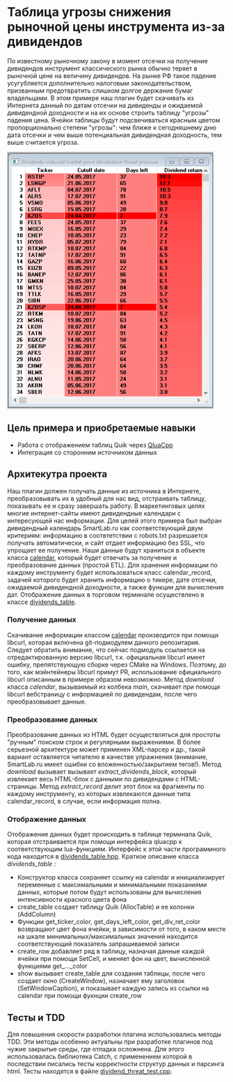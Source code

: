 # Таблица угрозы снижения рыночной цены инструмента из-за дивидендов #

По известному рыночному закону в момент отсечки на получение дивидендов инструмент классического рынка 
обычно теряет в рыночной цене на величину дивидендов.
На рынке РФ такое падение усугубляется дополнительно налоговым законодательством, 
призванным предотвратить слишком долгое держание бумаг владельцами.
В этом примере наш плагин будет скачивать из Интернета данный по датам отсечки
на дивиденды и ожидаемой дивидендной доходности и на их
основе строить таблицу "угрозы" падения цена. 
Ячейки таблицы будут подсвечиваться красным цветом пропорционально степени "угрозы": 
чем ближе к сегодняшнему
дню дата отсечки и чем выше потенциальная дивидендная доходность, тем выше считается угроза.

 ![Таблица угрозы снижения цены из-за дивидендов](doc/table_screenshot.png)
 
## Цель примера и приобретаемые навыки ##
 * Работа с отображением таблиц Quik через [QluaCpp](https://github.com/elelel/qluacpp.git)
 * Интеграция со сторонним источником данных

## Архитекутра проекта ##

Наш плагин должен получать данные из источника в Интернете, преобразовывать их в удобный для нас вид,
отстраивать таблицу, показывать ее и сразу завершать работу.
В маркетинговых целях многие интернет-сайты имеют дивидендные календари с интересующей нас
информации. Для целей этого примера был выбран дивидендный календарь SmartLab.ru как
соответствующий двум критериям: информацию в соотвтетствии с robots.txt разрешается получать
автоматически, и сайт отдает информацию без SSL, что упрощает ее получение.
Наши данные будут храниться в объекте класса [calendar](src/calendar.hpp), который будет отвечать
за получение и преобразование данных (простой ETL). Для хранения информации по каждому инструменту будет использоваться
класс calendar_record, задачей которого будет хранить информацию о тикере, дате отсечки, ожидаемой дивидендной доходности,
а также функции для вычисления дат.
Отображение данных в торговом терминале осуществлено в классе [dividends_table](src/dividens_table.hpp).

### Получение данных ###

Скачивание информации классом [calendar](src/calendar.cpp) производится при помощи libcurl, которая включена git-подмодулем
данного репозитария. Следует обратить внимание, что сейчас подмодуль ссылается на отредактированную версию
libcurl, т.к. официальная libcurl имеет ошибку, препятствующую сборке через CMake на Windows.
Поэтому, до того, как мэйнтейнеры libcurl примут PR, использование официального libcurl описанным в примере
образом невозможно. Метод *download* класса *calendar*, вызываемый из колбека *main*, скачивает при помощи libcurl вебстраницу
с информацией по дивидендам, после чего преобразовывает данные.

### Преобразование данных ###

Преобразование данных из HTML будет осуществляться для простоты "ручным" поиском строк и регулярными
выражениями. В более серьезной архитектуре может применен XML-парсер и др., такой вариант
оставляется читателю в качестве упражнения (внимание, SmartLab.ru имеет ошибки со вложенностью/закрытием тегов!).
Метод *download* вызывает вызывает *extract_dividends_block*, который извлекает весь HTML-блок с данными по дивидендами с
HTML-страницы. Метод *extract_record* делит этот блок на фрагменты по каждому инструменту, из которых извлекаются данные
типа calendar_record, в случае, если информация полна.

### Отображение данных ###
Отображение данных будет происходить в таблице терминала Quik, которая отстраивается при помощи интерфейса qluacpp
к соответствующим lua-функциям. Интерфейс к этой части программного кода находится в [dividends_table.hpp](src/dividends_table.hpp). Краткое описание класса *dividends_table* :

 * Конструктор класса сохраняет ссылку на calendar и инициализирует переменные с максимальными и минимальными
   показаниями данных, которые потом будут использованы для вычисления интенсивности красного цвета фона
 * create_table создает таблицу Quik (AllocTable) и ее колонки (AddColumn)
 * Функции get_ticker_color, get_days_left_color, get_div_ret_color возвращают цвет фона ячейки, в зависимости от
   того, в каком месте на шкале минимальных/максимальных значений находится соответствующий
   показатель запрашиваемой записи
 * create_row добавляет ряд в таблицу, назначая данные каждой ячейки при помощи SetCell, и меняет фон на цвет,
   вычисленной функциями get_..._color
 * show вызывает create_table для создания таблицы, после чего создает окно (CreateWindow), назначает ему заголовок (SetWindowCaption), и показывает каждую запись из ссылки на calendar при помощи фукнции create_row

## Тесты и TDD ##

Для повышения скорости разработки плагина использовались методы TDD. Эти методы особенно актуальны при разработке плагинов под чужие закрытые среды, где отладка осложнена. Для этого использовалась библиотека Catch,
с применением которой в последствии писались тесты корректности структур данных и парсинга html.
Тесты находятся в файле [dividend_threat_test.cpp](test/dividend_threat_test.cpp).
